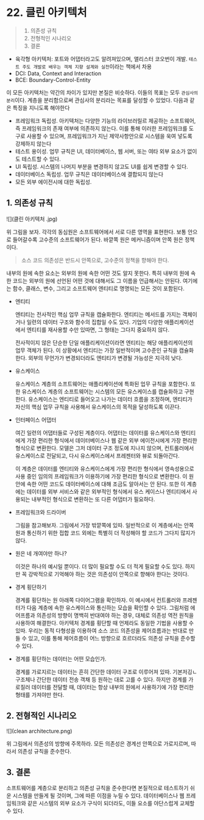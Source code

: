 # 22. 클린 아키텍처

> 1. 의존성 규칙
> 2. 전형적인 시나리오
> 3. 결론

- 육각형 아키텍처: 포트와 어댑터라고도 알려져있으며, 앨리스터 코오번이 개발. `테스트 주도 개발로 배우는 객체 지향 설계와 실천`이라는 책에서 차용
- DCI: Data, Context and Interaction
- BCE: Boundary-Control-Entity

이 모든 아키텍처는 약간의 차이가 있지만 본질은 비슷하다. 이들의 목표는 모두 `관심사의 분리`이다. 계층을 분리함으로써 관심사의 분리라는 목표를 달성할 수 있었다. 다음과 같은 특징을 지니도록 해야한다

- 프레임워크 독립성. 아키텍처는 다양한 기능의 라이브러릴르 제공하는 소프트웨어, 즉 프레임워크의 존재 여부에 의존하지 않는다. 이를 통해 이러한 프레임워크를 도구로 사용할 수 있으며, 프레임워크가 지닌 제약사항안으로 시스템을 욱여 넣도록 강제하지 않는다
- 테스트 용이성. 업무 규칙은 UI, 데이터베이스, 웹 서버, 또는 여타 외부 요소가 없이도 테스트할 수 있다.
- UI 독립성. 시스템의 나머지 부분을 변경하지 않고도 UI를 쉽게 변경할 수 있다.
- 데이터베이스 독립성. 업무 규칙은 데이터베이스에 결합되지 않는다
- 모든 외부 에이전시에 대한 독립성.

## 1. 의존성 규칙

![](클린 아키텍처 .jpg)

위 그림을 보자. 각각의 동심원은 소프트웨어에서 서로 다른 영역을 표현한다. 보통 안으로 들어갈수록 고수준의 소프트웨어가 된다. 바깥쪽 원은 메커니즘이며 안쪽 원은 정책이다.

> 소스 코드 의존성은 반드시 안쪽으로, 고수준의 정책을 향해야 한다.

내부의 원에 속한 요소는 외부의 원에 속한 어떤 것도 알지 못한다. 특히 내부의 원에 속한 코드는 외부의 원에 선언된 어떤 것에 대해서도 그 이름을 언급해서는 안된다. 여기에는 함수, 클래스, 변수, 그리고 소프트웨어 엔티티로 명명되는 모든 것이 포함된다.

- 엔티티

  엔티티는 전사적인 핵심 업무 규칙을 캡슐화한다. 엔티티는 메서드를 가지는 객체이거나 일련의 데이터 구조와 함수의 집합일 수도 있다. 기업의 다양한 애플리케이션에서 엔티티를 재사용할 수만 있따면, 그 형태는 그다지 중요하지 않다.

  전사적이지 않은 단순한 단일 애플리케이션이라면 엔티티는 해당 애플리케이션의 업무 객체가 된다. 이 상황에서 엔티티는 가장 일반적이며 고수준인 규칙을 캡슐화한다. 외부의 무언가가 변경되더라도 엔티티가 변경될 가능성은 지극히 낮다.

- 유스케이스

  유스케이스 계층의 소프트웨어는 애플리케이션에 특화된 업무 규칙을 포함한다. 또한 유스케이스 계층의 소프트웨어는 시스템의 모든 유스케이스를 캡슐화하고 구현한다. 유스케이스는 엔티티로 들어오고 나가는 데이터 흐름을 조정하며, 엔티티가 자신의 핵심 업무 규칙을 사용해서 유스케이스의 목적을 달성하도록 이끈다.

- 인터페이스 어댑터

  여긴 일련의 어댑터들로 구성된 계층이다. 어댑터는 데이터를 유스케이스와 엔티티에게 가장 편리한 형식에서 데이터베이스나 웹 같은 외부 에이전시에게 가장 편리한 형식으로 변환한다. 모델은 그저 데이터 구조 정도에 지나지 않으며, 컨트롤러에서 유스케이스로 전달되고, 다시 유스케이스에서 프레젠터와 뷰로 되돌아간다.

  이 계층은 데이터를 엔티티와 유스케이스에게 가장 편리한 형식에서 영속성용으로 사용 중인 임의의 프레임워크가 이용하기에 가장 편리한 형식으로 변환한다. 이 원 안에 속한 어떤 코드도 데이터베이스에 대해 조금도 알아서는 안 된다. 또한 이 계층에는 데이터를 외부 서비스와 같은 외부적인 형식에서 유스 케이스나 엔티티에서 사용되는 내부적인 형식으로 변환하는 또 다른 어댑터가 필요하다.

- 프레임워크와 드라이버

  그림을 참고해보자. 그림에서 가장 밖깥쪽에 있따. 일반적으로 이 계층에서는 안쪽원과 통신하기 위한 접합 코드 외에는 특별히 더 작성해야 할 코드가 그다지 많지가 않다.

- 원은 네 개여야만 하나?

  이것은 하나의 예시일 뿐이다. 더 많이 필요할 수도 더 적게 필요할 수도 있다. 하지만 꼭 강박적으로 기억해야 하는 것은 의존성이 안쪽으로 향해야 한다는 것이다.

- 경계 횡단하기

  경계를 횡단하는 원 아래쪽 다이어그램을 확인하자. 이 예시에서 컨트롤러와 프레젠터가 다음 계층에 속한 유스케이스와 통신하는 모습을 확인할 수 있다. 그림처럼 에어프름과 의존성의 방향이 명백히 반대여야 하는 경우, 대체로 의존성 역전 원칙을 사용하여 해결한다. 아키텍처 경계를 횡단할 때 언제라도 동일한 기법을 사용할 수 있따. 우리는 동적 다형성을 이용하여 소스 코드 의존성을 제어흐름과는 반대로 만들 수 있고, 이를 통해 제어흐름이 어느 방향으로 흐르더라도 의존성 규칙을 준수할 수 있다.

- 경계를 횡단하는 데이터는 어떤 모습인가.

  경계를 가로지르는 데이터는 흔히 간단한 데이터 구조로 이루어져 있따. 기본저깅ㄴ 구조체나 간단한 데이터 전송 객채 등 원하는 대로 고를 수 있다. 하지만 경계를 가로질러 데이터를 전달할 때, 데이터는 항상 내부의 원에서 사용하기에 가장 편리한 형태를 가져야만 한다.

## 2. 전형적인 시나리오

![](clean architecture.png)

위 그림에서 의존성의 방향에 주목하라. 모든 의존성은 경계선 안쪽으로 가로지르며, 따라서 의존성 규칙을 준수한다.

## 3. 결론

소프트웨어를 계층으로 분리하고 의존성 규칙을 준수한다면 본질적으로 테스트하기 쉬운 시스템을 만들게 될 것이며, 그에 따른 이점을 누릴 수 있다. 데이터베이스나 웹 프레임워크와 같은 시스템의 외부 요소가 구식이 되더라도, 이들 요소를 야단스럽게 교체할 수 있다.